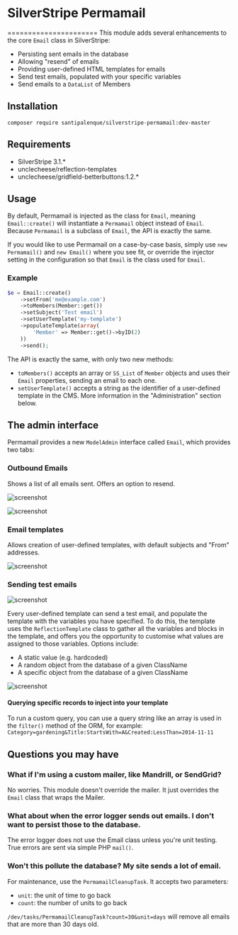 # SilverStripe Permamail
======================
This module adds several enhancements to the core `Email` class in SilverStripe:
* Persisting sent emails in the database
* Allowing "resend" of emails
* Providing user-defined HTML templates for emails
* Send test emails, populated with your specific variables
* Send emails to a `DataList` of Members

## Installation
`composer require santipalenque/silverstripe-permamail:dev-master`

## Requirements
* SilverStripe 3.1.*
* unclecheese/reflection-templates
* unclecheese/gridfield-betterbuttons:1.2.*

## Usage
By default, Permamail is injected as the class for `Email`, meaning `Email::create()` will instantiate a `Permamail` object instead of `Email`. Because `Permamail` is a subclass of `Email`, the API is exactly the same.

If you would like to use Permamail on a case-by-case basis, simply use `new Permamail()` and `new Email()` where you see fit, or override the injector setting in the configuration so that `Email` is the class used for `Email`.

### Example
```php
$e = Email::create()
 	->setFrom('me@example.com')
 	->toMembers(Member::get())
 	->setSubject('Test email')
 	->setUserTemplate('my-template')
 	->populateTemplate(array(
 		'Member' => Member::get()->byID(2)
 	))
 	->send();
```

The API is exactly the same, with only two new methods:
* `toMembers()` accepts an array or `SS_List` of `Member` objects and uses their `Email` properties, sending an email to each one.
* `setUserTemplate()` accepts a string as the identifier of a user-defined template in the CMS. More information in the "Administration" section below.


## The admin interface
Permamail provides a new `ModelAdmin` interface called `Email`, which provides two tabs:

### Outbound Emails 
Shows a list of all emails sent. Offers an option to resend.

![screenshot](https://cloud.githubusercontent.com/assets/654636/5621941/a9e07c5a-95a0-11e4-8cf3-1f2c16fac24f.png)

![screenshot](https://cloud.githubusercontent.com/assets/654636/5621942/aa16c4ea-95a0-11e4-9599-982b43f5c147.png)

### Email templates
Allows creation of user-defined templates, with default subjects and "From" addresses.

![screenshot](https://cloud.githubusercontent.com/assets/654636/5621944/aa3abb20-95a0-11e4-9cb8-e7f6d457cd45.png)

### Sending test emails

![screenshot](https://cloud.githubusercontent.com/assets/654636/5621943/aa38dabc-95a0-11e4-9c0e-c482b4b4e501.png)

Every user-defined template can send a test email, and populate the template with the variables you have specified. To do this, the template uses the `ReflectionTemplate` class to gather all the variables and blocks in the template, and offers you the opportunity to customise what values are assigned to those variables. Options include:
* A static value (e.g. hardcoded)
* A random object from the database of a given ClassName
* A specific object from the database of a given ClassName

![screenshot](https://cloud.githubusercontent.com/assets/654636/5621945/aa3d0556-95a0-11e4-96e0-239033322d55.png)

#### Querying specific records to inject into your template
To run a custom query, you can use a query string like an array is used in the `filter()` method of the ORM, for example: `Category=gardening&Title:StartsWith=A&Created:LessThan=2014-11-11`

## Questions you may have

### What if I'm using a custom mailer, like Mandrill, or SendGrid?

No worries. This module doesn't override the mailer. It just overrides the `Email` class that wraps the Mailer.

### What about when the error logger sends out emails. I don't want to persist those to the database.

The error logger does not use the Email class unless you're unit testing. True errors are sent via simple PHP `mail()`.

### Won't this pollute the database? My site sends a lot of email.

For maintenance, use the `PermamailCleanupTask`. It accepts two parameters:
* `unit`: the unit of time to go back
* `count`: the number of units to go back

`/dev/tasks/PermamailCleanupTask?count=30&unit=days` will remove all emails that are more than 30 days old.

